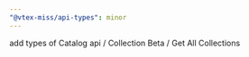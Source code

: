 ```yaml
---
"@vtex-miss/api-types": minor
---
```


add types of Catalog api / Collection Beta / Get All Collections
